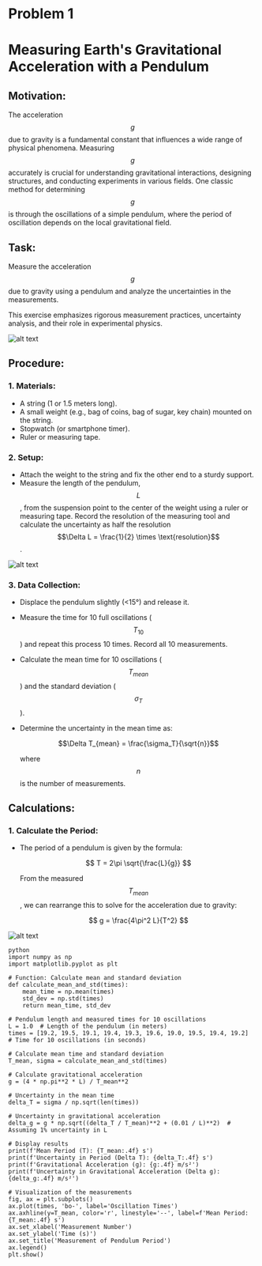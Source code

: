 # Problem 1
# Measuring Earth's Gravitational Acceleration with a Pendulum

## Motivation:
The acceleration $$g$$ due to gravity is a fundamental constant that influences a wide range of physical phenomena. Measuring $$g$$ accurately is crucial for understanding gravitational interactions, designing structures, and conducting experiments in various fields. One classic method for determining $$g$$ is through the oscillations of a simple pendulum, where the period of oscillation depends on the local gravitational field.

## Task:
Measure the acceleration $$g$$ due to gravity using a pendulum and analyze the uncertainties in the measurements.

This exercise emphasizes rigorous measurement practices, uncertainty analysis, and their role in experimental physics.




![alt text](image-2.png)

## Procedure:

### 1. Materials:
- A string (1 or 1.5 meters long).
- A small weight (e.g., bag of coins, bag of sugar, key chain) mounted on the string.
- Stopwatch (or smartphone timer).
- Ruler or measuring tape.

### 2. Setup:
- Attach the weight to the string and fix the other end to a sturdy support.
- Measure the length of the pendulum, $$L$$, from the suspension point to the center of the weight using a ruler or measuring tape. Record the resolution of the measuring tool and calculate the uncertainty as half the resolution $$\Delta L = \frac{1}{2} \times \text{resolution}$$.

![alt text](image.png)



### 3. Data Collection:
- Displace the pendulum slightly (<15°) and release it.
- Measure the time for 10 full oscillations ($$T_{10}$$) and repeat this process 10 times. Record all 10 measurements.
- Calculate the mean time for 10 oscillations ($$T_{mean}$$) and the standard deviation ($$\sigma_T$$).
- Determine the uncertainty in the mean time as:
  
  $$\Delta T_{mean} = \frac{\sigma_T}{\sqrt{n}}$$
  
  where $$n$$ is the number of measurements.

## Calculations:

### 1. Calculate the Period:
- The period of a pendulum is given by the formula:
  
  $$
  T = 2\pi \sqrt{\frac{L}{g}}
  $$

  From the measured $$T_{mean}$$, we can rearrange this to solve for the acceleration due to gravity:
  
  $$
  g = \frac{4\pi^2 L}{T^2}
  $$

![alt text](image-1.png)
```
python
import numpy as np
import matplotlib.pyplot as plt

# Function: Calculate mean and standard deviation
def calculate_mean_and_std(times):
    mean_time = np.mean(times)
    std_dev = np.std(times)
    return mean_time, std_dev

# Pendulum length and measured times for 10 oscillations
L = 1.0  # Length of the pendulum (in meters)
times = [19.2, 19.5, 19.1, 19.4, 19.3, 19.6, 19.0, 19.5, 19.4, 19.2]  # Time for 10 oscillations (in seconds)

# Calculate mean time and standard deviation
T_mean, sigma = calculate_mean_and_std(times)

# Calculate gravitational acceleration
g = (4 * np.pi**2 * L) / T_mean**2

# Uncertainty in the mean time
delta_T = sigma / np.sqrt(len(times))

# Uncertainty in gravitational acceleration
delta_g = g * np.sqrt((delta_T / T_mean)**2 + (0.01 / L)**2)  # Assuming 1% uncertainty in L

# Display results
print(f'Mean Period (T): {T_mean:.4f} s')
print(f'Uncertainty in Period (Delta T): {delta_T:.4f} s')
print(f'Gravitational Acceleration (g): {g:.4f} m/s²')
print(f'Uncertainty in Gravitational Acceleration (Delta g): {delta_g:.4f} m/s²')

# Visualization of the measurements
fig, ax = plt.subplots()
ax.plot(times, 'bo-', label='Oscillation Times')
ax.axhline(y=T_mean, color='r', linestyle='--', label=f'Mean Period: {T_mean:.4f} s')
ax.set_xlabel('Measurement Number')
ax.set_ylabel('Time (s)')
ax.set_title('Measurement of Pendulum Period')
ax.legend()
plt.show()
```